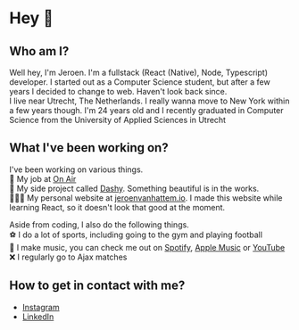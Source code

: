 # Hey 👋 <br/>

## Who am I?<br/>
Well hey, I'm Jeroen. I'm a fullstack (React (Native), Node, Typescript) developer. I started out as a Computer Science student, but after a few years I decided to change to web. Haven't look back since. <br />
I live near Utrecht, The Netherlands. I really wanna move to New York within a few years though. I'm 24 years old and I recently graduated in Computer Science from the University of Applied Sciences in Utrecht

## What I've been working on?<br/>
I've been working on various things.<br/>
🥙 My job at [On Air](https://onair.events)<br/>
📅 My side project called [Dashy](https://dashy.me). Something beautiful is in the works.<br/>
🙋🏻‍♂️ My personal website at [jeroenvanhattem.io](https://jeroenvanhattem.io). I made this website while learning React, so it doesn't look that good at the moment.<br/>

Aside from coding, I also do the following things.<br/>
⚽ I do a lot of sports, including going to the gym and playing football<br/>
🎤 I make music, you can check me out on [Spotify](https://open.spotify.com/artist/7Egoy0UuRKksBWzmGYzd68?si=ZFvkJ25fTzWuurChMoAGTA&dl_branch=1), [Apple Music](https://music.apple.com/us/artist/yeno/1495372718) or [YouTube](https://www.youtube.com/channel/UCZkKPcjFB8UpoZ2y6bC1rWw)<br/>
❌ I regularly go to Ajax matches <br />

## How to get in contact with me?<br/>
- [Instagram](https://instagram.com/jeroenvhattem)<br/>
- [LinkedIn](https://www.linkedin.com/in/jeroenvhattem/)<br/>
